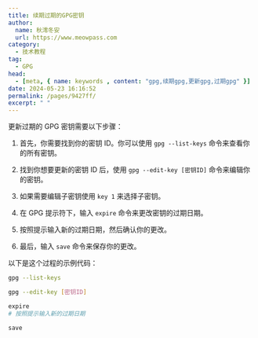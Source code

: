 ```yaml
---
title: 续期过期的GPG密钥
author:
  name: 秋澪冬安
  url: https://www.meowpass.com
category: 
  - 技术教程
tag: 
  - GPG
head:
  - [meta, { name: keywords , content: "gpg,续期gpg,更新gpg,过期gpg" }]
date: 2024-05-23 16:16:52
permalink: /pages/9427ff/
excerpt: " "
---
```




更新过期的 GPG 密钥需要以下步骤：

1. 首先，你需要找到你的密钥 ID。你可以使用 `gpg --list-keys` 命令来查看你的所有密钥。

2. 找到你想要更新的密钥 ID 后，使用 `gpg --edit-key [密钥ID]` 命令来编辑你的密钥。

3. 如果需要编辑子密钥使用 `key 1` 来选择子密钥。

4. 在 GPG 提示符下，输入 `expire` 命令来更改密钥的过期日期。

5. 按照提示输入新的过期日期，然后确认你的更改。

6. 最后，输入 `save` 命令来保存你的更改。

以下是这个过程的示例代码：

```bash
gpg --list-keys

gpg --edit-key [密钥ID]

expire
# 按照提示输入新的过期日期

save
```

